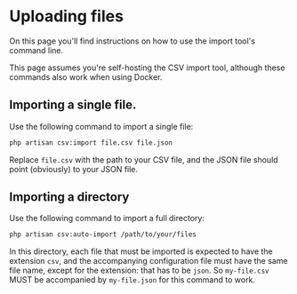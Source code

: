 # Uploading files

On this page you'll find instructions on how to use the import tool's command line.

This page assumes you're self-hosting the CSV import tool, although these commands also work when using Docker.

## Importing a single file.

Use the following command to import a single file:

```bash
php artisan csv:import file.csv file.json
```

Replace `file.csv` with the path to your CSV file, and the JSON file should point (obviously) to your JSON file.

## Importing a directory

Use the following command to import a full directory:

```bash
php artisan csv:auto-import /path/to/your/files
```

In this directory, each file that must be imported is expected to have the extension `csv`, and the accompanying configuration file must have the same file name, except for the extension: that has to be `json`. So `my-file.csv` MUST be accompanied by `my-file.json` for this command to work.
